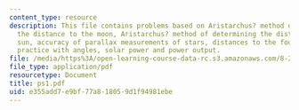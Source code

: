 ```yaml
---
content_type: resource
description: This file contains problems based on Aristarchus? method of determining
  the distance to the moon, Aristarchus? method of determining the distance to the
  sun, accuracy of parallax measurements of stars, distances to the four closest stars,
  practice with angles, solar power and power output.
file: /media/https%3A/open-learning-course-data-rc.s3.amazonaws.com/8-282j-introduction-to-astronomy-spring-2006/e355add7e9bf77a818059d1f94981ebe_ps1.pdf
file_type: application/pdf
resourcetype: Document
title: ps1.pdf
uid: e355add7-e9bf-77a8-1805-9d1f94981ebe
---
```

